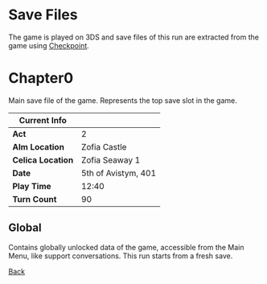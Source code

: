 # Save Files

The game is played on 3DS and save files of this run are extracted from the game using [Checkpoint](https://github.com/FlagBrew/Checkpoint).

# Chapter0

Main save file of the game. Represents the top save slot in the game.

| Current Info        | <!-- -->            |
| ------------------- | ------------------- |
| **Act**             | 2                   |
| **Alm Location**    | Zofia Castle        |
| **Celica Location** | Zofia Seaway 1      |
| **Date**            | 5th of Avistym, 401 |
| **Play Time**       | 12:40               |
| **Turn Count**      | 90                  |

## Global

Contains globally unlocked data of the game, accessible from the Main Menu, like support conversations. This run starts from a fresh save.

[Back](../README.md)
